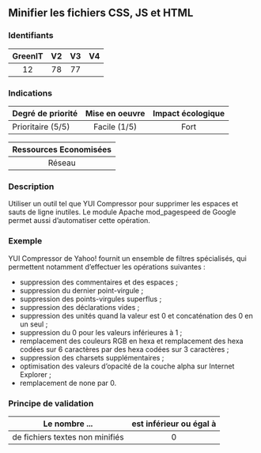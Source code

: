 ## Minifier les fichiers CSS, JS et HTML

### Identifiants

| GreenIT |  V2  |  V3  |  V4  |
|:-------:|:----:|:----:|:----:|
|  12    | 78  | 77  |      |

### Indications

| Degré de priorité |      Mise en oeuvre       |  Impact écologique    | 
|-------------------|:-------------------------:|:---------------------:|
| Prioritaire (5/5)|  Facile (1/5)              |    Fort               | 


|Ressources Economisées                                      |
|:----------------------------------------------------------:|
| Réseau   |

### Description

Utiliser un outil tel que YUI Compressor pour supprimer les espaces et sauts de ligne inutiles. Le module Apache mod_pagespeed de Google permet aussi d’automatiser cette opération.

### Exemple

YUI Compressor de Yahoo! fournit un ensemble de filtres spécialisés, qui permettent notamment d’effectuer les opérations suivantes :
 - suppression des commentaires et des espaces ;
 - suppression du dernier point-virgule ;
 - suppression des points-virgules superflus ;
 - suppression des déclarations vides ;
 - suppression des unités quand la valeur est 0 et concaténation des 0
en un seul ;
 - suppression du 0 pour les valeurs inférieures à 1 ;
 - remplacement des couleurs RGB en hexa et remplacement des hexa codées sur 6 caractères par des hexa codées sur 3 caractères ;
 - suppression des charsets supplémentaires ;
 - optimisation des valeurs d’opacité de la couche alpha sur Internet Explorer ;
 - remplacement de none par 0.


### Principe de validation

| Le nombre ...     | est inférieur ou égal à   |  
|-------------------|:-------------------------:|
| de fichiers textes non minifiés  | 0  |
